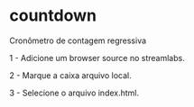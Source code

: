 # countdown
Cronômetro de contagem regressiva

1 - Adicione um browser source no streamlabs.

2 - Marque a caixa arquivo local.

3 - Selecione o arquivo index.html.
